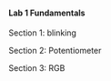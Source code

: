 #### **Lab 1 Fundamentals** 

  Section 1: blinking





  Section 2: Potentiometer





  Section 3: RGB
